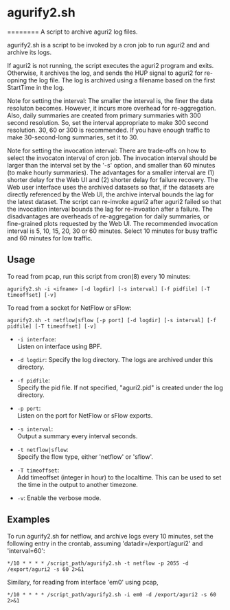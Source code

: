 # agurify2.sh
========
A script to archive aguri2 log files.

agurify2.sh is a script to be invoked by a cron job to run aguri2 and
and archive its logs.

If aguri2 is not running, the script executes the aguri2 program and
exits.  Otherwise, it archives the log, and sends the HUP signal to
aguri2 for re-opning the log file.
The log is archived using a filename based on the first StartTime in
the log.

Note for setting the interval:
The smaller the interval is, the finer the data resoluton becomes.
However, it incurs more overhead for re-aggregation.
Also, daily summaries are created from primary summaries with 300
second resolution.  So, set the interval appropriate to make 300
second resolution.  30, 60 or 300 is recommended.  If you have enough
traffic to make 30-second-long summaries, set it to 30.

Note for setting the invocation interval:
There are trade-offs on how to select the invocaton interval of cron
job.
The invocation interval should be larger than the interval set by the
'-s' option, and smaller than 60 minutes (to make hourly summaries).
The advantages for a smaller interval are (1) shorter delay for the
Web UI and (2) shorter delay for failure recovery.
The Web user interface uses the archived datasets so that, if the
datasets are directly referenced by the Web UI, the archive interval
bounds the lag for the latest dataset.
The script can re-invoke aguri2 after aguri2 failed so that the
invocation interval bounds the lag for re-invoation after a failure.
The disadvantages are overheads of re-aggregation for daily summaries,
or fine-grained plots requested by the Web UI.
The recommended invocation interval is 5, 10, 15, 20, 30 or 60
minutes. Select 10 minutes for busy traffic and 60 minutes for low
traffic.

## Usage

To read from pcap, run this script from cron(8) every 10 minutes:

	agurify2.sh -i <ifname> [-d logdir] [-s interval] [-f pidfile] [-T timeoffset] [-v]

To read from a socket for NetFlow or sFlow:

	agurify2.sh -t netflow|sflow [-p port] [-d logdir] [-s interval] [-f pidfile] [-T timeoffset] [-v]

  + `-i interface`:  
    Listen on interface using BPF.

  + `-d logdir`:
    Specify the log directory.  The logs are archived under this directory.
  
  + `-f pidfile`:  
    Specify the pid file.  If not specified, "aguri2.pid" is created
    under the log directory.

  + `-p port`:  
    Listen on the port for NetFlow or sFlow exports.

  + `-s interval`:  
    Output a summary every interval seconds.

  + `-t netflow|sflow`:  
    Specify the flow type, either 'netflow' or 'sflow'.

  + `-T timeoffset`:  
    Add timeoffset (integer in hour) to the localtime. This can be
    used to set the time in the output to another timezone.

  + `-v`: Enable the verbose mode.

## Examples

To run agurify2.sh for netflow, and archive logs every 10 minutes,
set the following entry in the crontab, assuming 'datadir=/export/aguri2' and 'interval=60':

	*/10 * * * * /script_path/agurify2.sh -t netflow -p 2055 -d /export/aguri2 -s 60 2>&1

Similary, for reading from interface 'em0' using pcap,

	*/10 * * * * /script_path/agurify2.sh -i em0 -d /export/aguri2 -s 60 2>&1
